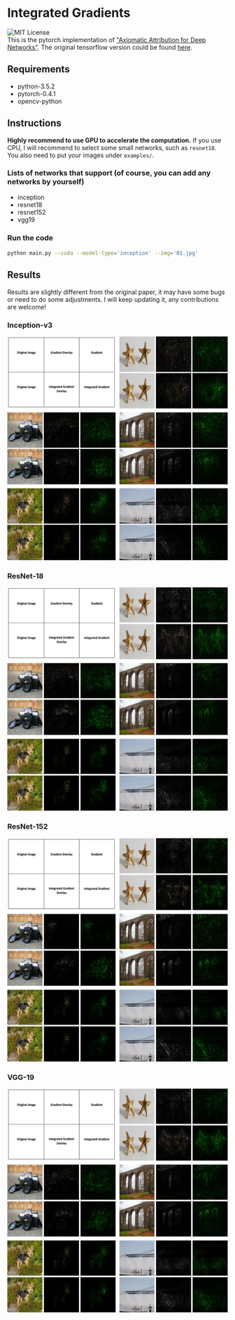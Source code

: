 # Integrated Gradients
![MIT License](https://img.shields.io/badge/license-MIT-blue.svg)  
This is the pytorch implementation of ["Axiomatic Attribution for Deep Networks"](https://arxiv.org/pdf/1703.01365.pdf). The original tensorflow version could be found [here](https://github.com/ankurtaly/Integrated-Gradients).
## Requirements
- python-3.5.2
- pytorch-0.4.1
- opencv-python
## Instructions
**Highly recommend to use GPU to accelerate the computation.** If you use CPU, I will recommend to select some small networks, such as `resnet18`. You also need to put your images under `examples/`.
### Lists of networks that support (of course, you can add any networks by yourself)
- inception
- resnet18
- resnet152
- vgg19
### Run the code
```bash
python main.py --cuda --model-type='inception' --img='01.jpg'

```
## Results
Results are slightly different from the original paper, it may have some bugs or need to do some adjustments. I will keep updating it, any contributions are welcome!
### Inception-v3
![inception](figures/inception.png)
### ResNet-18
![resnet18](figures/resnet18.png)
### ResNet-152
![resnet152](figures/resnet152.png)
### VGG-19
![vgg19](figures/vgg19.png)
